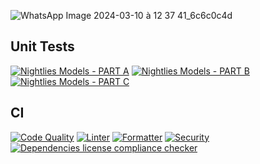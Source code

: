 ![WhatsApp Image 2024-03-10 à 12 37 41_6c6c0c4d](https://github.com/Smartappli/AIMER/assets/26173534/1614c965-5bb9-425c-b1e4-48bd38671507)

## Unit Tests
[![Nightlies Models - PART A](https://github.com/Smartappli/AIMER/actions/workflows/nightlies_models_A.yml/badge.svg)](https://github.com/Smartappli/AIMER/actions/workflows/nightlies_models_A.yml)
[![Nightlies Models - PART B](https://github.com/Smartappli/AIMER/actions/workflows/nightlies_models_B.yml/badge.svg)](https://github.com/Smartappli/AIMER/actions/workflows/nightlies_models_B.yml)
[![Nightlies Models - PART C](https://github.com/Smartappli/AIMER/actions/workflows/nightlies_models_C.yml/badge.svg)](https://github.com/Smartappli/AIMER/actions/workflows/nightlies_models_C.yml)

## CI
[![Code Quality](https://github.com/Smartappli/AIMER/actions/workflows/quality.yml/badge.svg)](https://github.com/Smartappli/AIMER/actions/workflows/quality.yml)
[![Linter](https://github.com/Smartappli/AIMER/actions/workflows/linter.yml/badge.svg)](https://github.com/Smartappli/AIMER/actions/workflows/linter.yml)
[![Formatter](https://github.com/Smartappli/AIMER/actions/workflows/formatter.yml/badge.svg)](https://github.com/Smartappli/AIMER/actions/workflows/formatter.yml)
[![Security](https://github.com/Smartappli/AIMER/actions/workflows/security.yml/badge.svg)](https://github.com/Smartappli/AIMER/actions/workflows/security.yml)
[![Dependencies license compliance checker](https://github.com/Smartappli/AIMER/actions/workflows/liccheck.yml/badge.svg)](https://github.com/Smartappli/AIMER/actions/workflows/liccheck.yml)
